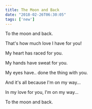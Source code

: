 ```yaml
---
title: The Moon and Back
date: "2018-02-26T06:30:05"
tags: ['new']
---
```


To the moon and back.

That's how much love I have for you!

My heart has raced for you.

My hands have sweat for you.

My eyes have.. done the thing with you.

And it's all because I'm on my way...

In my love for you, I'm on my way...

To the moon and back.